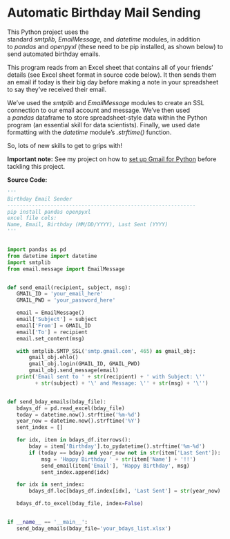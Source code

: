 # **Automatic Birthday Mail Sending**

This Python project uses the standard _smtplib_, _EmailMessage,_ and _datetime_ modules, in addition to _pandas_ and _openpyxl_ (these need to be pip installed, as shown below) to send automated birthday emails.

This program reads from an Excel sheet that contains all of your friends’ details (see Excel sheet format in source code below). It then sends them an email if today is their big day before making a note in your spreadsheet to say they’ve received their email.

We’ve used the _smtplib_ and _EmailMessage_ modules to create an SSL connection to our email account and message. We’ve then used a _pandas_ dataframe to store spreadsheet-style data within the Python program (an essential skill for data scientists). Finally, we used date formatting with the _datetime_ module’s _.strftime()_ function.

So, lots of new skills to get to grips with!

**Important note:** See my project on how to [set up Gmail for Python](https://hackr.io/blog/how-to-send-emails-with-python-using-gmail) before tackling this project.

**Source Code:**

```python
'''
Birthday Email Sender
-------------------------------------------------------------
pip install pandas openpyxl
excel file cols:
Name, Email, Birthday (MM/DD/YYYY), Last Sent (YYYY)
'''


import pandas as pd
from datetime import datetime
import smtplib
from email.message import EmailMessage


def send_email(recipient, subject, msg):
   GMAIL_ID = 'your_email_here'
   GMAIL_PWD = 'your_password_here'

   email = EmailMessage()
   email['Subject'] = subject
   email['From'] = GMAIL_ID
   email['To'] = recipient
   email.set_content(msg)

   with smtplib.SMTP_SSL('smtp.gmail.com', 465) as gmail_obj:
       gmail_obj.ehlo()
       gmail_obj.login(GMAIL_ID, GMAIL_PWD)
       gmail_obj.send_message(email)
   print('Email sent to ' + str(recipient) + ' with Subject: \''
         + str(subject) + '\' and Message: \'' + str(msg) + '\'')


def send_bday_emails(bday_file):
   bdays_df = pd.read_excel(bday_file)
   today = datetime.now().strftime('%m-%d')
   year_now = datetime.now().strftime('%Y')
   sent_index = []

   for idx, item in bdays_df.iterrows():
       bday = item['Birthday'].to_pydatetime().strftime('%m-%d')
       if (today == bday) and year_now not in str(item['Last Sent']):
           msg = 'Happy Birthday ' + str(item['Name'] + '!!')
           send_email(item['Email'], 'Happy Birthday', msg)
           sent_index.append(idx)

   for idx in sent_index:
       bdays_df.loc[bdays_df.index[idx], 'Last Sent'] = str(year_now)

   bdays_df.to_excel(bday_file, index=False)


if __name__ == '__main__':
   send_bday_emails(bday_file='your_bdays_list.xlsx')
```